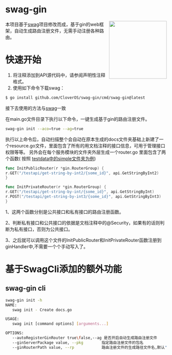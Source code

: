 # swag-gin

<img align="right" width="180px" src="https://raw.githubusercontent.com/swaggo/swag/master/assets/swaggo.png">

本项目基于[swag](https://github.com/swaggo/swag)项目修改而成，基于gin的web框架，自动生成路由注册文件，无需手动注册各种路由。

# 快速开始

1. 将注释添加到API源代码中，请参阅声明性注释格式。
2. 使用如下命令下载swag：

```bash
$ go install github.com/CloverOS/swag-gin/cmd/swag-gin@latest
```

接下去使用的方法与[swag](https://github.com/swaggo/swag)一致

在main.go文件目录下执行以下命令，一键生成基于gin的路由注册文件。

```bash
swag-gin init --aco=true --ag=true
```

执行以上命令后，自动扫描整个会自动在原本生成的docs文件夹基础上新建了一个resource.go文件，里面包含了所有的用文档注释的接口信息，可用于管理接口权限等等。
另外会在每个服务模块的文件夹外层生成一个router.go
里面包含了两个函数(
按照 [testdata中的simple文件夹为例](https://github.com/CloverOS/swag-gin/tree/master/testdata/simple))

```go
func InitPublicRouter(r *gin.RouterGroup) {
r.GET("/testapi/get-string-by-int2/{some_id}", api.GetStringByInt2)
}

func InitPrivateRouter(r *gin.RouterGroup) {
r.GET("/testapi/get-string-by-int/{some_id}", api.GetStringByInt)
r.POST("/testapi/get-string-by-int3/{some_id}", api.GetStringByInt3)
}
```

1、这两个函数分别是公共接口和私有接口的路由注册函数。

2、判断私有接口和公共接口的依据是文档注释中的@Security，如果有的话则判断为私有接口，否则为公共接口。

3、之后就可以调用这个文件的InitPublicRouter和InitPrivateRouter函数注册到ginHandler中,不需要一个个手动写入了。

# 基于SwagCli添加的额外功能

## swag-gin cli

```bash
swag-gin init -h
NAME:
   swag init - Create docs.go

USAGE:
   swag init [command options] [arguments...]

OPTIONS:
   --autoRegisterGinRouter true\false,--ag 是否开启自动生成路由注册文件
   --ginServerPackage value, --pkg  	  指定路由注册文件的包名
   --ginRouterPath value, --rp            路由注册文件的生成路径文件名,默认"./router.go"
```